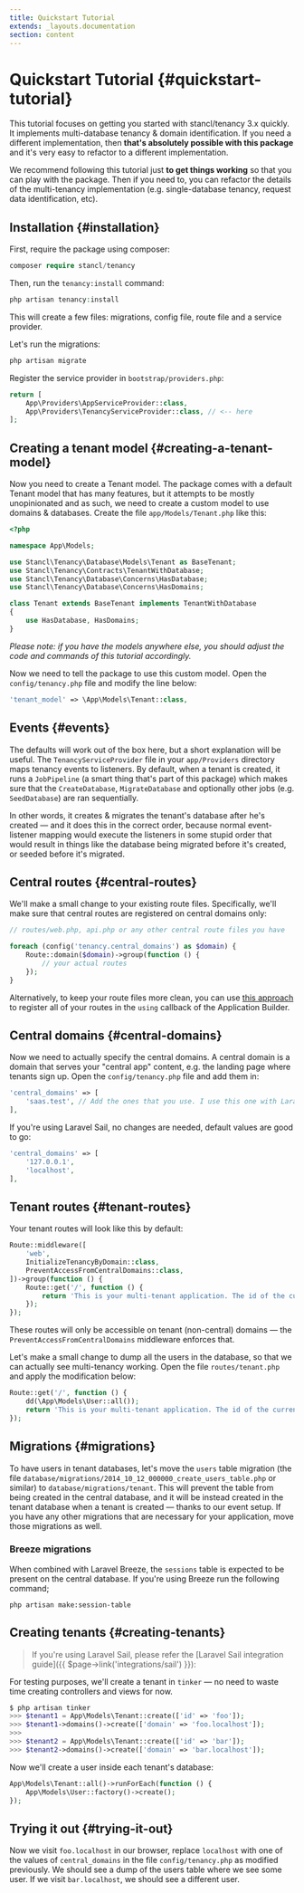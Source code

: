 ```yaml
---
title: Quickstart Tutorial
extends: _layouts.documentation
section: content
---
```


# Quickstart Tutorial {#quickstart-tutorial}

This tutorial focuses on getting you started with stancl/tenancy 3.x quickly. It implements multi-database tenancy & domain identification. If you need a different implementation, then **that's absolutely possible with this package** and it's very easy to refactor to a different implementation.

We recommend following this tutorial just **to get things working** so that you can play with the package. Then if you need to, you can refactor the details of the multi-tenancy implementation (e.g. single-database tenancy, request data identification, etc).

## Installation {#installation}

First, require the package using composer:

```php
composer require stancl/tenancy
```

Then, run the `tenancy:install` command:

```php
php artisan tenancy:install
```

This will create a few files: migrations, config file, route file and a service provider.

Let's run the migrations:

```php
php artisan migrate
```

Register the service provider in `bootstrap/providers.php`:

```php
return [
    App\Providers\AppServiceProvider::class,
    App\Providers\TenancyServiceProvider::class, // <-- here
];
```

## Creating a tenant model {#creating-a-tenant-model}

Now you need to create a Tenant model. The package comes with a default Tenant model that has many features, but it attempts to be mostly unopinionated and as such, we need to create a custom model to use domains & databases. Create the file `app/Models/Tenant.php` like this:

```php
<?php

namespace App\Models;

use Stancl\Tenancy\Database\Models\Tenant as BaseTenant;
use Stancl\Tenancy\Contracts\TenantWithDatabase;
use Stancl\Tenancy\Database\Concerns\HasDatabase;
use Stancl\Tenancy\Database\Concerns\HasDomains;

class Tenant extends BaseTenant implements TenantWithDatabase
{
    use HasDatabase, HasDomains;
}
```

*Please note: if you have the models anywhere else, you should adjust the code and commands of this tutorial accordingly.*

Now we need to tell the package to use this custom model. Open the `config/tenancy.php` file and modify the line below:

```php
'tenant_model' => \App\Models\Tenant::class,
```

## Events {#events}

The defaults will work out of the box here, but a short explanation will be useful. The `TenancyServiceProvider` file in your `app/Providers` directory maps tenancy events to listeners. By default, when a tenant is created, it runs a `JobPipeline` (a smart thing that's part of this package) which makes sure that the `CreateDatabase`, `MigrateDatabase` and optionally other jobs (e.g. `SeedDatabase`) are ran sequentially.

In other words, it creates & migrates the tenant's database after he's created — and it does this in the correct order, because normal event-listener mapping would execute the listeners in some stupid order that would result in things like the database being migrated before it's created, or seeded before it's migrated.

## Central routes {#central-routes}

We'll make a small change to your existing route files. Specifically, we'll make sure that central routes are registered on central domains only:

```php
// routes/web.php, api.php or any other central route files you have

foreach (config('tenancy.central_domains') as $domain) {
    Route::domain($domain)->group(function () {
        // your actual routes
    });
}
```

Alternatively, to keep your route files more clean, you can use [this approach](https://github.com/archtechx/tenancy/pull/1180#issuecomment-2006098346) to register all of your routes in the `using` callback of the Application Builder.

## Central domains {#central-domains}

Now we need to actually specify the central domains. A central domain is a domain that serves your "central app" content, e.g. the landing page where tenants sign up. Open the `config/tenancy.php` file and add them in:

```php
'central_domains' => [
    'saas.test', // Add the ones that you use. I use this one with Laravel Valet.
],
```

If you're using Laravel Sail, no changes are needed, default values are good to go:

```php
'central_domains' => [
    '127.0.0.1',
    'localhost',
],
```

## Tenant routes {#tenant-routes}

Your tenant routes will look like this by default:

```php
Route::middleware([
    'web',
    InitializeTenancyByDomain::class,
    PreventAccessFromCentralDomains::class,
])->group(function () {
    Route::get('/', function () {
        return 'This is your multi-tenant application. The id of the current tenant is ' . tenant('id');
    });
});
```

These routes will only be accessible on tenant (non-central) domains — the `PreventAccessFromCentralDomains` middleware enforces that.

Let's make a small change to dump all the users in the database, so that we can actually see multi-tenancy working. Open the file `routes/tenant.php` and apply the modification below:

```php
Route::get('/', function () {
    dd(\App\Models\User::all());
    return 'This is your multi-tenant application. The id of the current tenant is ' . tenant('id');
});
```

## Migrations {#migrations}

To have users in tenant databases, let's move the `users` table migration (the file `database/migrations/2014_10_12_000000_create_users_table.php` or similar) to `database/migrations/tenant`. This will prevent the table from being created in the central database, and it will be instead created in the tenant database when a tenant is created — thanks to our event setup. If you have any other migrations that are necessary for your application, move those migrations as well.

### Breeze migrations
When combined with Laravel Breeze, the `sessions` table is expected to be present on the central database. If you're using Breeze run the following command;
```
php artisan make:session-table
```

## Creating tenants {#creating-tenants}

> If you're using Laravel Sail, please refer the [Laravel Sail integration guide]({{ $page->link('integrations/sail') }}):

For testing purposes, we'll create a tenant in `tinker` — no need to waste time creating controllers and views for now.

```php
$ php artisan tinker
>>> $tenant1 = App\Models\Tenant::create(['id' => 'foo']);
>>> $tenant1->domains()->create(['domain' => 'foo.localhost']);
>>>
>>> $tenant2 = App\Models\Tenant::create(['id' => 'bar']);
>>> $tenant2->domains()->create(['domain' => 'bar.localhost']);
```

Now we'll create a user inside each tenant's database:

```php
App\Models\Tenant::all()->runForEach(function () {
    App\Models\User::factory()->create();
});
```

## Trying it out {#trying-it-out}

Now we visit `foo.localhost` in our browser, replace `localhost` with one of the values of `central_domains` in the file `config/tenancy.php` as modified previously. We should see a dump of the users table where we see some user. If we visit `bar.localhost`, we should see a different user.
